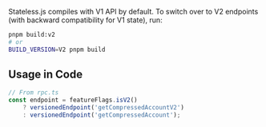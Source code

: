 Stateless.js compiles with V1 API by default. To switch over to V2 endpoints (with backward compatibility for V1 state), run:

```bash
pnpm build:v2
# or
BUILD_VERSION=V2 pnpm build
```

## Usage in Code

```typescript
// From rpc.ts
const endpoint = featureFlags.isV2()
    ? versionedEndpoint('getCompressedAccountV2')
    : versionedEndpoint('getCompressedAccount');
```
